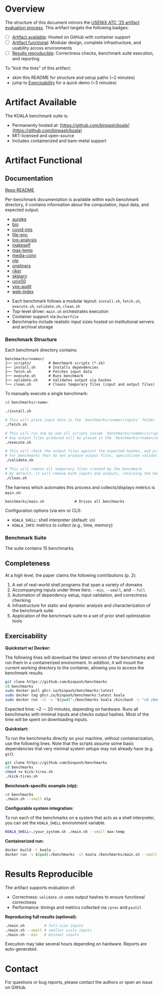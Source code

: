 # Overview

The structure of this document mirrors the [USENIX ATC '25 artifact evaluation process](https://www.usenix.org/conference/atc25/call-for-artifacts).
This artifact targets the following badges:

* [ ] [Artifact available](#artifact-available): Hosted on GitHub with container support
* [ ] [Artifact functional](#artifact-functional): Modular design, complete infrastructure, and usability across environments
* [ ] [Results reproducible](#results-reproducible): Correctness checks, benchmark suite execution, and reporting

To "kick the tires" of this artifact:

* skim this README for structure and setup paths (~2 minutes)
* jump to [Exercisability](#exercisability) for a quick demo (~3 minutes)

# Artifact Available

The KOALA benchmark suite is:

* Permanently hosted at: [https://github.com/binpash/koala](https://github.com/binpash/koala)
* MIT-licensed and open-source
* Includes containerized and bare-metal support

# Artifact Functional

## Documentation

[Repo README](https://github.com/binpash/benchmarks)

Per-benchmark documentation is available within each benchmark directory, it
contains information about the computation, input data, and expected output.
- [aurpkg](https://github.com/binpash/benchmarks/tree/main/aurpkg)
- [bio](https://github.com/binpash/benchmarks/tree/main/bio)
- [covid-mts](https://github.com/binpash/benchmarks/tree/main/covid-mts)
- [file-enc](https://github.com/binpash/benchmarks/tree/main/file-enc)
- [log-analysis](https://github.com/binpash/benchmarks/tree/main/log-analysis)
- [makeself](https://github.com/binpash/benchmarks/tree/main/makeself)
- [max-temp](https://github.com/binpash/benchmarks/tree/main/max-temp)
- [media-conv](https://github.com/binpash/benchmarks/tree/main/media-conv)
- [nlp](https://github.com/binpash/benchmarks/tree/main/nlp)
- [oneliners](https://github.com/binpash/benchmarks/tree/main/oneliners)
- [riker](https://github.com/binpash/benchmarks/tree/main/riker)
- [sklearn](https://github.com/binpash/benchmarks/tree/main/sklearn)
- [unix50](https://github.com/binpash/benchmarks/tree/main/unix50)
- [vps-audit](https://github.com/binpash/benchmarks/tree/main/vps-audit)
- [web-index](https://github.com/binpash/benchmarks/tree/main/web-index)

* Each benchmark follows a modular layout: `install.sh`, `fetch.sh`, `execute.sh`, `validate.sh`, `clean.sh`
* Top-level driver: `main.sh` orchestrates execution
* Container support via `Dockerfile`
* Benchmarks include realistic input sizes hosted on institutional servers and archival storage

### Benchmark Structure

Each benchmark directory contains:

```
benchmarks/<name>/
├── scripts/        # Benchmark scripts (*.sh)
├── install.sh      # Installs dependencies
├── fetch.sh        # Fetches input data
├── execute.sh      # Runs benchmark
├── validate.sh     # Validates output via hashes
└── clean.sh        # Cleans temporary files (input and output files)
```

To manually execute a single benchmark: 

```sh
cd benchmarks/<name>

./install.sh

# This will place input data in the `benchmarks/<name>/inputs` folder
./fetch.sh

# This will run one by one all scripts inside `benchmarks/<name>/scripts/` folder
# Any output files produced will be placed in the `benchmarks/<name>/outputs` folder
./execute.sh

# This will check the output files against the expected hashes, and print the results
# For benchmarks that do not produce output files, specialized validation logic is used
./validate.sh

# This will remove all temporary files created by the benchmark
# By default, it will remove both inputs and outputs, returning the benchmark folder in its original state
./clean.sh
```

The harness which automates this process and collects/displays metrics is `main.sh`:

```
benchmarks/main.sh              # Drives all benchmarks
```

Configuration options (via env or CLI):

* `KOALA_SHELL`: shell interpreter (default: `sh`)
* `KOALA_INFO`: metrics to collect (e.g., time, memory)

### Benchmark Suite

The suite contains 15 benchmarks. 

## Completeness

At a high level, the paper claims the following contributions (p. 2):

1. A set of real-world shell programs that span a variety of domains
2. Accompanying inputs under three tiers: `--min`, `--small`, and `--full`
3. Automation of dependency setup, input validation, and correctness checking
4. Infrastructure for static and dynamic analysis and characterization of the benchmark suite
5. Application of the benchmark suite to a set of prior shell optimization tools

## Exercisability

**Quickstart w/ Docker:**

The following lines will download the latest version of the benchmarks and run them in a containerized environment.
In addition, it will mount the current working directory to the container, allowing you to access the benchmark results.
```sh
git clone https://github.com/binpash/benchmarks
cd benchmarks
sudo docker pull ghcr.io/binpash/benchmarks:latest
sudo docker tag ghcr.io/binpash/benchmarks:latest koala
sudo docker run -it -v "$(pwd)":/benchmarks koala /bin/bash -c "cd /benchmarks && ./kick-tires.sh"
```

Expected time: ~2 -- 20 minutes, depending on hardware.
Runs all benchmarks with minimal inputs and checks output hashes.
Most of the time will be spent on downloading inputs.


**Quickstart:**

To run the benchmarks directly on your machine, without containerization, use the following lines.
Note that the scripts *assume* some basic dependencies that very minimal system setups may not already have (e.g. `git`).

```sh
git clone https://github.com/binpash/benchmarks
cd benchmarks
chmod +x kick-tires.sh
./kick-tires.sh
```


**Benchmark-specific example (nlp):**

```sh
cd benchmarks
./main.sh --small nlp
```

**Configurable system integration:**

To run each of the benchmarks on a system that acts as a shell interpreter, you
can set the `KOALA_SHELL` environment variable.

```sh
KOALA_SHELL=./your_system.sh ./main.sh --small max-temp
```

**Containerized run:**

```sh
docker build -t koala .
docker run -v $(pwd):/benchmarks -it koala /benchmarks/main.sh --small max-temp
```

# Results Reproducible

The artifact supports evaluation of:

* Correctness: `validate.sh` uses output hashes to ensure functional correctness
* Performance: timings and metrics collected via `/proc` and `psutil`

**Reproducing full results (optional):**

```sh
./main.sh         # full-size inputs
./main.sh --small # smaller scale inputs
./main.sh --min   # minimal inputs
```

Execution may take several hours depending on hardware. Reports are auto-generated.

# Contact

For questions or bug reports, please contact the authors or open an issue on GitHub.

